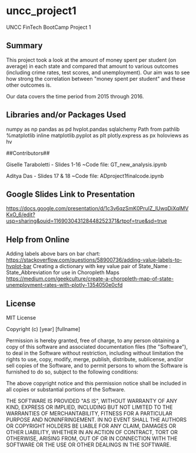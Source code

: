 # uncc_project1UNCC FinTech BootCamp Project 1 ## Summary ##This project took a look at the amount of money spent per student (on average) in each state and compared that amount to various outcomes(including crime rates, test scores, and unemployment). Our aim was to see how strong the correlation between "money spent per student" and these other outcomes is. Our data covers the time period from 2015 through 2016. ## Libraries and/or Packages Used ##numpy as nppandas as pdhvplot.pandassqlalchemyPath from pathlib%matplotlib inlinematplotlib.pyplot as pltplotly.express as pxholoviews as hv##Contributors## Giselle Taraboletti - Slides 1-16	~Code file: GT_new_analysis.ipynbAditya Das - Slides 17 & 18	~Code file: ADproject1finalcode.ipynb## Google Slides Link to Presentation ##https://docs.google.com/presentation/d/1c3v6qzSmK0PruIZ_lUwqDiXqlMVKxO_6/edit?usp=sharing&ouid=116903043128448252371&rtpof=true&sd=true## Help from Online ##Adding labels above bars on bar chart: https://stackoverflow.com/questions/58900736/adding-value-labels-to-hvplot-barCreating a dictionary with key value pair of State_Name : State_Abbreviation for use in Choropleth Maps https://medium.com/geekculture/create-a-choropleth-map-of-state-unemployment-rates-with-plotly-1354050e0cfd## License ##MIT LicenseCopyright (c) [year] [fullname]Permission is hereby granted, free of charge, to any person obtaining a copyof this software and associated documentation files (the "Software"), to dealin the Software without restriction, including without limitation the rightsto use, copy, modify, merge, publish, distribute, sublicense, and/or sellcopies of the Software, and to permit persons to whom the Software isfurnished to do so, subject to the following conditions:The above copyright notice and this permission notice shall be included in allcopies or substantial portions of the Software.THE SOFTWARE IS PROVIDED "AS IS", WITHOUT WARRANTY OF ANY KIND, EXPRESS ORIMPLIED, INCLUDING BUT NOT LIMITED TO THE WARRANTIES OF MERCHANTABILITY,FITNESS FOR A PARTICULAR PURPOSE AND NONINFRINGEMENT. IN NO EVENT SHALL THEAUTHORS OR COPYRIGHT HOLDERS BE LIABLE FOR ANY CLAIM, DAMAGES OR OTHERLIABILITY, WHETHER IN AN ACTION OF CONTRACT, TORT OR OTHERWISE, ARISING FROM,OUT OF OR IN CONNECTION WITH THE SOFTWARE OR THE USE OR OTHER DEALINGS IN THESOFTWARE.